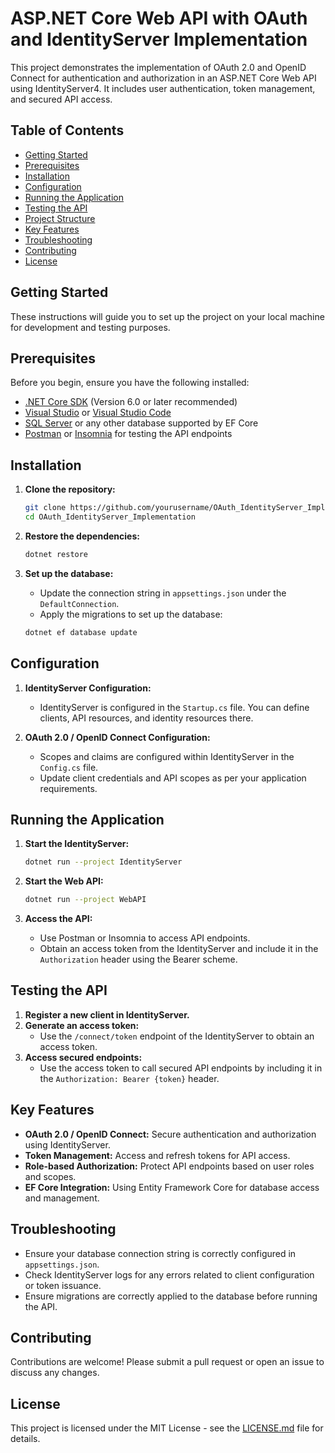 # ASP.NET Core Web API with OAuth and IdentityServer Implementation

This project demonstrates the implementation of OAuth 2.0 and OpenID Connect for authentication and authorization in an ASP.NET Core Web API using IdentityServer4. It includes user authentication, token management, and secured API access.

## Table of Contents
- [Getting Started](#getting-started)
- [Prerequisites](#prerequisites)
- [Installation](#installation)
- [Configuration](#configuration)
- [Running the Application](#running-the-application)
- [Testing the API](#testing-the-api)
- [Project Structure](#project-structure)
- [Key Features](#key-features)
- [Troubleshooting](#troubleshooting)
- [Contributing](#contributing)
- [License](#license)

## Getting Started

These instructions will guide you to set up the project on your local machine for development and testing purposes.

## Prerequisites

Before you begin, ensure you have the following installed:

- [.NET Core SDK](https://dotnet.microsoft.com/download) (Version 6.0 or later recommended)
- [Visual Studio](https://visualstudio.microsoft.com/) or [Visual Studio Code](https://code.visualstudio.com/)
- [SQL Server](https://www.microsoft.com/en-us/sql-server/sql-server-downloads) or any other database supported by EF Core
- [Postman](https://www.postman.com/) or [Insomnia](https://insomnia.rest/) for testing the API endpoints

## Installation

1. **Clone the repository:**
    ```bash
    git clone https://github.com/yourusername/OAuth_IdentityServer_Implementation.git
    cd OAuth_IdentityServer_Implementation
    ```

2. **Restore the dependencies:**
    ```bash
    dotnet restore
    ```

3. **Set up the database:**
    - Update the connection string in `appsettings.json` under the `DefaultConnection`.
    - Apply the migrations to set up the database:
    ```bash
    dotnet ef database update
    ```

## Configuration

1. **IdentityServer Configuration:**
   - IdentityServer is configured in the `Startup.cs` file. You can define clients, API resources, and identity resources there.

2. **OAuth 2.0 / OpenID Connect Configuration:**
   - Scopes and claims are configured within IdentityServer in the `Config.cs` file.
   - Update client credentials and API scopes as per your application requirements.

## Running the Application

1. **Start the IdentityServer:**
    ```bash
    dotnet run --project IdentityServer
    ```
   
2. **Start the Web API:**
    ```bash
    dotnet run --project WebAPI
    ```

3. **Access the API:**
   - Use Postman or Insomnia to access API endpoints. 
   - Obtain an access token from the IdentityServer and include it in the `Authorization` header using the Bearer scheme.

## Testing the API

1. **Register a new client in IdentityServer.**
2. **Generate an access token:**
   - Use the `/connect/token` endpoint of the IdentityServer to obtain an access token.
3. **Access secured endpoints:**
   - Use the access token to call secured API endpoints by including it in the `Authorization: Bearer {token}` header.

## Key Features

- **OAuth 2.0 / OpenID Connect:** Secure authentication and authorization using IdentityServer.
- **Token Management:** Access and refresh tokens for API access.
- **Role-based Authorization:** Protect API endpoints based on user roles and scopes.
- **EF Core Integration:** Using Entity Framework Core for database access and management.

## Troubleshooting

- Ensure your database connection string is correctly configured in `appsettings.json`.
- Check IdentityServer logs for any errors related to client configuration or token issuance.
- Ensure migrations are correctly applied to the database before running the API.

## Contributing

Contributions are welcome! Please submit a pull request or open an issue to discuss any changes.

## License

This project is licensed under the MIT License - see the [LICENSE.md](LICENSE.md) file for details.


